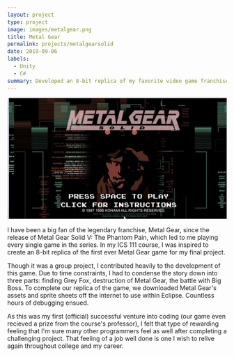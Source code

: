 ```yaml
---
layout: project
type: project
image: images/metalgear.png
title: Metal Gear 
permalink: projects/metalgearsolid
date: 2019-09-06
labels:
  - Unity
  - C#
summary: Developed an 8-bit replica of my favorite video game franchise, Metal Gear
---
```


<img class="ui medium right floated rounded image" src="/images/metalgear.png">

I have been a big fan of the legendary franchise, Metal Gear, since the release of Metal Gear Solid V: The Phantom Pain, which led to me playing every single game in the series. In my ICS 111 course, I was inspired to create an 8-bit replica of the first ever Metal Gear game for my final project.

Though it was a group project, I contributed heavily to the development of this game. Due to time constraints, I had to condense the story down into three parts: finding Grey Fox, destruction of Metal Gear, the battle with Big Boss. To complete our replica of the game, we downloaded Metal Gear's assets and sprite sheets off the internet to use within Eclipse. Countless hours of debugging ensued.

As this was my first (official) successful venture into coding (our game even recieved a prize from the course's professor), I felt that type of rewarding feeling that I'm sure many other programmers feel as well after completing a challenging project. That feeling of a job well done is one  I wish to relive again throughout college and my career.
